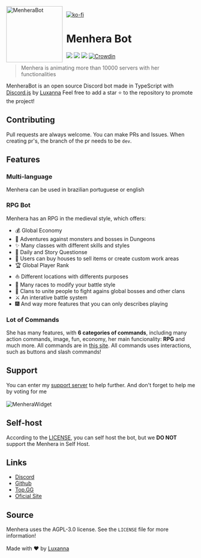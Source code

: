 <img width="150" height="150" align="left" style="float: left; margin: 0 10px 0 0;" alt="MenheraBot" src="https://i.imgur.com/jjgBki0.png">

[![ko-fi](https://www.ko-fi.com/img/githubbutton_sm.svg)](https://ko-fi.com/U6U32QC5D)

# Menhera Bot

[![](https://top.gg/api/widget/owner/708014856711962654.svg)](https://top.gg/bot/708014856711962654)
[![](https://top.gg/api/widget/servers/708014856711962654.svg)](https://discord.gg/fZMdQbA)
[![](https://top.gg/api/widget/upvotes/708014856711962654.svg)](https://top.gg/bot/708014856711962654/vote)
[![Crowdin](https://badges.crowdin.net/menherabot/localized.svg)](https://crowdin.com/project/menherabot)

> Menhera is animating more than 10000 servers with her functionalities

MenheraBot is an open source Discord bot made in TypeScript with [Discord.js](https://discord.js.org) by [Luxanna](https://github.com/ySnoopyDogy)
Feel free to add a star ⭐ to the repository to promote the project!

## Contributing

Pull requests are always welcome. You can make PRs and Issues. When creating pr's, the branch of the pr needs to be `dev`.

## Features

### Multi-language

Menhera can be used in brazilian portuguese or english

### RPG Bot

Menhera has an RPG in the medieval style, which offers:

- 💰 Global Economy
- 🧟 Adventures against monsters and bosses in Dungeons
- ✨ Many classes with different skills and styles
- 🏹 Daily and Story Questionse
- 🛒 Users can buy houses to sell items or create custom work areas
- 🏆 Global Player Rank
- ⛵️ Different locations with differents purposes
- 🧬 Many races to modify your battle style
- 🔰 Clans to unite people to fight agains global bosses and other clans
- ⚔️ An interative battle system
- 🎆 And way more features that you can only describes playing

### Lot of Commands

She has many features, with **6 categories of commands**, including many action commands, image, fun, economy, her main funcionality: **RPG** and much more. All commands are in [this site](https://menherabot.xyz/). All commands uses interactions, such as buttons and slash commands!

## Support

You can enter my [support server](https://discord.gg/fZMdQbA) to help further. And don't forget to help me by voting for me
<br></br>
![MenheraWidget](https://top.gg/api/widget/708014856711962654.svg?usernamecolor=FFFFFF&topcolor=000000)

## Self-host

According to the [LICENSE](https://github.com/ySnoopyDogy/MenheraBot/blob/master/LICENSE), you can self host the bot, but we **DO NOT** support the Menhera in Self Host.

## Links

- [Discord](https://discord.gg/fZMdQbA)
- [Github](https://github.com/ySnoopyDogy/MenheraBot)
- [Top.GG](https://top.gg/bot/708014856711962654)
- [Oficial Site](https://menherabot.xyz)

## Source

Menhera uses the AGPL-3.0 license. See the `LICENSE` file for more information!
<br></br>
Made with ❤️ by [Luxanna](https://github.com/ySnoopyDogy)
